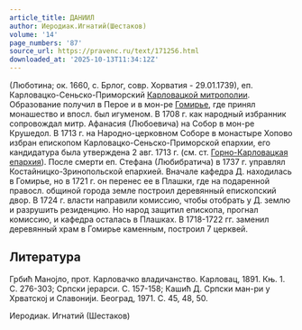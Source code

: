 ```yaml
---
article_title: ДАНИИЛ
author: Иеродиак.Игнатий(Шестаков)
volume: '14'
page_numbers: '87'
source_url: https://pravenc.ru/text/171256.html
downloaded_at: '2025-10-13T11:34:12Z'
---
```


(Люботина; ок. 1660, с. Брлог, совр. Хорватия - 29.01.1739), еп. Карловацко-Сеньско-Приморский [Карловацкой митрополии](<https://pravenc.ru/text/Карловацкая митрополия.html>). Образование получил в Перое и в мон-ре [Гомирье](https://pravenc.ru/text/Гомирье.html), где принял монашество и впосл. был игуменом. В 1708 г. как народный избранник сопровождал митр. Афанасия (Любоевича) на Собор в мон-ре Крушедол. В 1713 г. на Народно-церковном Соборе в монастыре Хопово избран епископом Карловацко-Сеньско-Приморской епархии, его кандидатура была утверждена 2 авг. 1713 г. (см. ст. [Горно-Карловацкая епархия](<https://pravenc.ru/text/Горно-Карловацкая епархия.html>)). После смерти еп. Стефана (Любибратича) в 1737 г. управлял Костайницко-Зринопольской епархией. Вначале кафедра Д. находилась в Гомирье, но в 1721 г. он перенес ее в Плашки, где на подаренной правосл. общиной города земле построил деревянный епископский двор. В 1724 г. власти направили комиссию, чтобы отобрать у Д. землю и разрушить резиденцию. Но народ защитил епископа, прогнал комиссию, и кафедра осталась в Плашках. В 1718-1722 гг. заменил деревянный храм в Гомирье каменным, построил 7 церквей.

## Литература

Грбић Маноjло, прот. Карловачко владичанство. Карловац, 1891. Књ. 1. С. 276-303; Српски jерарси. С. 157-158; Кашић Д. Српски ман-ри у Хрватскоj и Славониjи. Београд, 1971. С. 45, 48, 50.

Иеродиак.  Игнатий   (Шестаков)
